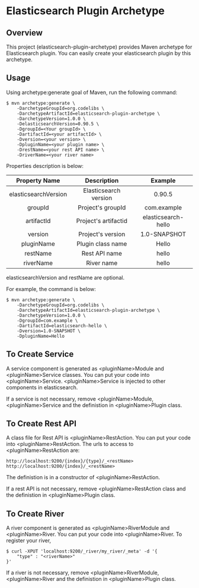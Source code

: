 Elasticsearch Plugin Archetype
==============================

## Overview

This project (elasticsearch-plugin-archetype) provides Maven archetype for Elasticsearch plugin.
You can easily create your elasticsearch plugin by this archetype.

## Usage

Using archetype:generate goal of Maven, run the following command:

    $ mvn archetype:generate \
        -DarchetypeGroupId=org.codelibs \
        -DarchetypeArtifactId=elasticsearch-plugin-archetype \
        -DarchetypeVersion=1.0.0 \
        -DelasticsearchVersion=0.90.5 \
        -DgroupId=<Your groupId> \
        -DartifactId=<your artifactId> \
        -Dversion=<your version> \
        -DpluginName=<your plugin name> \
        -DrestName=<your rest API name> \
        -DriverName=<your river name> 

Properties description is below:

| Property Name        | Description           | Example             |
|:--------------------:|:---------------------:|:-------------------:|
| elasticsearchVersion | Elasticsearch version | 0.90.5              |
| groupId              | Project's groupId     | com.example         |
| artifactId           | Project's artifactid  | elasticsearch-hello |
| version              | Project's version     | 1.0-SNAPSHOT        |
| pluginName           | Plugin class name     | Hello               |
| restName             | Rest API name         | hello               |
| riverName            | River name            | hello               |

elasticsearchVersion and restName are optional.

For example, the command is below:

    $ mvn archetype:generate \
        -DarchetypeGroupId=org.codelibs \
        -DarchetypeArtifactId=elasticsearch-plugin-archetype \
        -DarchetypeVersion=1.0.0 \
        -DgroupId=com.example \
        -DartifactId=elasticsearch-hello \
        -Dversion=1.0-SNAPSHOT \
        -DpluginName=Hello 

## To Create Service

A service component is generated as \<pluginName\>Module and \<pluginName\>Service classes.
You can put your code into \<pluginName\>Service.
\<pluginName\>Service is injected to other components in elasticsearch.

If a service is not necessary, remove \<pluginName\>Module, \<pluginName\>Service and the definistion in \<pluginName\>Plugin class.

## To Create Rest API

A class file for Rest API is \<pluginName\>RestAction.
You can put your code into \<pluginName\>RestAction.
The urls to access to \<pluginName\>RestAction are:

    http://localhost:9200/{index}/{type}/_<restName>
    http://localhost:9200/{index}/_<restName>

The definistion is in a constructor of \<pluginName\>RestAction.

If a rest API is not necessary, remove \<pluginName\>RestAction class and the definistion in \<pluginName\>Plugin class.

## To Create River

A river component is generated as \<pluginName\>RiverModule and \<pluginName\>River.
You can put your code into \<pluginName\>River.
To register your river, 

    $ curl -XPUT 'localhost:9200/_river/my_river/_meta' -d '{
        "type" : "<riverName>"
    }'

If a river is not necessary, remove \<pluginName\>RiverModule, \<pluginName\>River and the definistion in \<pluginName\>Plugin class.

